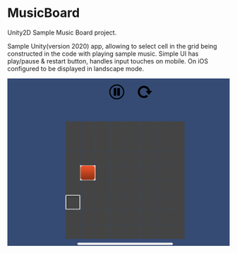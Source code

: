 # MusicBoard
Unity2D Sample Music Board project.

Sample Unity(version 2020) app, allowing to select cell in the grid being constructed in the code with playing sample music. Simple UI has play/pause & restart button, handles input touches on mobile. 
On iOS configured to be displayed in landscape mode. 

![IPhone X Landscape](./IMG_6504A904C2F8-1.jpeg?raw=true "IPhone X Landscape")
